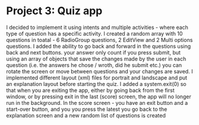 # Project 3: Quiz app
I decided to implement it using intents and multiple activities - where each type of question has a specific activity.
I created a random array with 10 questions in toatal - 6 RadioGroup questions, 2 EditView and 2 Multi options questions.
I added the ability to go back and forward in the questions using back and next buttons. your answer only count if you press submit, but using an array of objects that save the changes made by the user in each question (i.e. the answers he chose / wroth, did he submit etc.) you can rotate the screen or move between questions and your changes are saved.
I implemented different layout (xml) files for portrait and landscape and put an explanation layout before starting the quiz. 
I added a system.exit(0) so that when you are exiting the app, either by going back from the first window, or by pressing exit in the last (score) screen, the app will no longer run in the background.
In the score screen - you have an exit button and a start-over button, and you you press the latest you go back to the explanation screen and a new random list of questions is created
